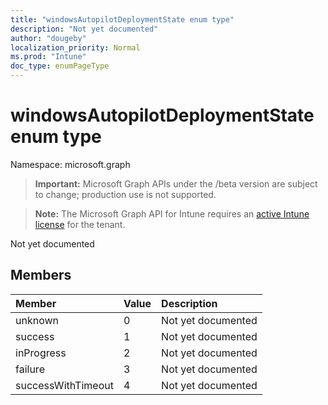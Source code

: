 ```yaml
---
title: "windowsAutopilotDeploymentState enum type"
description: "Not yet documented"
author: "dougeby"
localization_priority: Normal
ms.prod: "Intune"
doc_type: enumPageType
---
```


# windowsAutopilotDeploymentState enum type

Namespace: microsoft.graph

> **Important:** Microsoft Graph APIs under the /beta version are subject to change; production use is not supported.

> **Note:** The Microsoft Graph API for Intune requires an [active Intune license](https://go.microsoft.com/fwlink/?linkid=839381) for the tenant.

Not yet documented

## Members
|Member|Value|Description|
|:---|:---|:---|
|unknown|0|Not yet documented|
|success|1|Not yet documented|
|inProgress|2|Not yet documented|
|failure|3|Not yet documented|
|successWithTimeout|4|Not yet documented|



